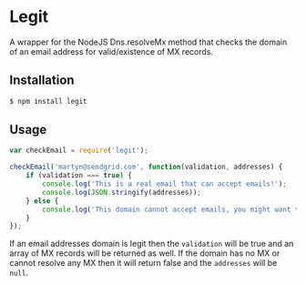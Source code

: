 # Legit

A wrapper for the NodeJS Dns.resolveMx method that checks the domain of an email address for valid/existence of MX records.

## Installation

```html
$ npm install legit
```
## Usage

```javascript
var checkEmail = require('legit');

checkEmail('martyn@sendgrid.com', function(validation, addresses) {
	if (validation === true) {
		console.log('This is a real email that can accept emails!');
		console.log(JSON.stringify(addresses));
	} else {
		console.log('This domain cannot accept emails, you might want to remove it.');
	}
});
```

If an email addresses domain is legit then the `validation` will be true and an array of MX records will be returned as well. If the domain has no MX or cannot resolve any MX then it will return false and the `addresses` will be `null`.
